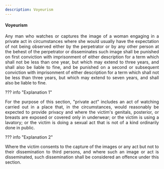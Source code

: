 ```yaml
---
description: Voyeurism
---
```


#### Voyeurism
<div style="text-align: justify">

Any man who watches or captures the image of a woman engaging in a private act in circumstances where she would usually have the expectation of not being observed either by the perpetrator or by any other person at the behest of the perpetrator or disseminates such image shall be punished on first conviction with imprisonment of either description for a term which shall not be less than one year, but which may extend to three years, and shall also be liable to fine, and be punished on a second or subsequent conviction with imprisonment of either description for a term which shall not be less than three years, but which may extend to seven years, and shall also be liable to fine.

</div>

??? info "Explanation 1"
    <div style="text-align: justify"> For the purpose of this section, "private act" includes an act of watching carried out in a place that, in the circumstances, would reasonably be expected to provide privacy and where the victim's genitals, posterior, or breasts are exposed or covered only in underwear; or the victim is using a lavatory; or the victim is doing a sexual act that is not of a kind ordinarily done in public.

??? info "Explanation 2"
    <div style="text-align: justify"> Where the victim consents to the capture of the images or any act but not to their dissemination to third persons, and where such an image or act is disseminated, such dissemination shall be considered an offence under this section.
